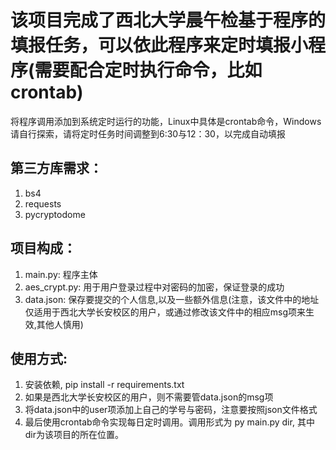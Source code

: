 # 该项目完成了西北大学晨午检基于程序的填报任务，可以依此程序来定时填报小程序(需要配合定时执行命令，比如crontab)
将程序调用添加到系统定时运行的功能，Linux中具体是crontab命令，Windows请自行探索，请将定时任务时间调整到6:30与12：30，以完成自动填报

## 第三方库需求：
  1. bs4
  2. requests
  3. pycryptodome

## 项目构成：
  1. main.py:      程序主体
  2. aes_crypt.py: 用于用户登录过程中对密码的加密，保证登录的成功
  3. data.json:    保存要提交的个人信息,以及一些额外信息(注意，该文件中的地址仅适用于西北大学长安校区的用户，或通过修改该文件中的相应msg项来生效,其他人慎用)

## 使用方式:
  1. 安装依赖, pip install -r requirements.txt
  2. 如果是西北大学长安校区的用户，则不需要管data.json的msg项
  3. 将data.json中的user项添加上自己的学号与密码，注意要按照json文件格式
  4. 最后使用crontab命令实现每日定时调用。调用形式为 py main.py dir, 其中dir为该项目的所在位置。
